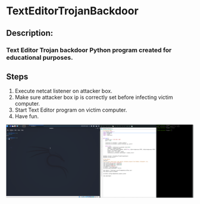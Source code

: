 # TextEditorTrojanBackdoor

## Description:
### Text Editor Trojan backdoor Python program created for educational purposes.

## Steps
1. Execute netcat listener on attacker box.
2. Make sure attacker box ip is correctly set before infecting victim computer.
3. Start Text Editor program on victim computer.
4. Have fun.

![](demo.gif)
